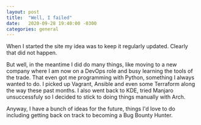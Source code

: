 ```yaml
---
layout: post
title:  "Well, I failed"
date:   2020-09-28 19:40:00 -0300
categories: general
---
```

When I started the site my idea was to keep it regularly updated. Clearly that did not happen.

But well, in the meantime I did do many things, like moving to a new company where I am now on a DevOps role and busy learning the tools of the trade. That even got me programming with Python, something I always wanted to do. I picked up Vagrant, Ansible and even some Terraform along the way these past months. I also went back to KDE, tried Manjaro unsuccessfuly so I decided to stick to doing things manually with Arch.

Anyway, I have a bunch of ideas for the future, things I'd love to do including getting back on track to becoming a Bug Bounty Hunter.
